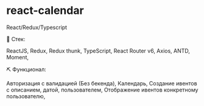 ﻿# react-calendar

React/Redux/Typescript

📝 Cтек:

ReactJS,
Redux, Redux thunk,
TypeScript,
React Router v6,
Axios,
ANTD,
Moment,

⛏ Функционал:

Авторизация с валидацией (Без бекенда),
Календарь,
Создание ивентов с описанием, датой, пользователем,
Отображение ивентов конкретному пользователю,
